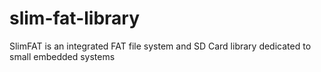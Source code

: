 # slim-fat-library
SlimFAT is an integrated FAT file system and SD Card library dedicated to small embedded systems
